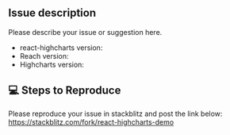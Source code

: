 ## Issue description

Please describe your issue or suggestion here.

  - react-highcharts version:
  - Reach version:
  - Highcharts version:


## 💻 Steps to Reproduce 

Please reproduce your issue in stackblitz and post the link below:
https://stackblitz.com/fork/react-highcharts-demo




